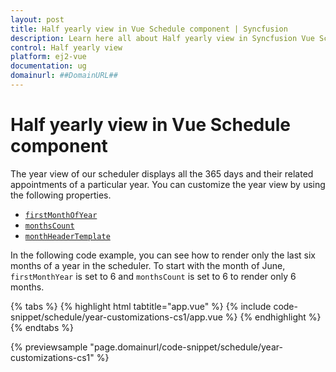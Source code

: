 ```yaml
---
layout: post
title: Half yearly view in Vue Schedule component | Syncfusion
description: Learn here all about Half yearly view in Syncfusion Vue Schedule component of Syncfusion Essential JS 2 and more.
control: Half yearly view 
platform: ej2-vue
documentation: ug
domainurl: ##DomainURL##
---
```


# Half yearly view in Vue Schedule component

The year view of our scheduler displays all the 365 days and their related appointments of a particular year. You can customize the year view by using the following properties.

* [`firstMonthOfYear`](https://ej2.syncfusion.com/vue/documentation/api/schedule#firstmonthofyear)
* [`monthsCount`](https://ej2.syncfusion.com/vue/documentation/api/schedule#monthscount)
* [`monthHeaderTemplate`](https://ej2.syncfusion.com/vue/documentation/api/schedule#monthheadertemplate)

In the following code example, you can see how to render only the last six months of a year in the scheduler. To start with the month of  June, `firstMonthYear` is set to 6 and `monthsCount` is set to 6 to render only 6 months.

{% tabs %}
{% highlight html tabtitle="app.vue" %}
{% include code-snippet/schedule/year-customizations-cs1/app.vue %}
{% endhighlight %}
{% endtabs %}
        
{% previewsample "page.domainurl/code-snippet/schedule/year-customizations-cs1" %}